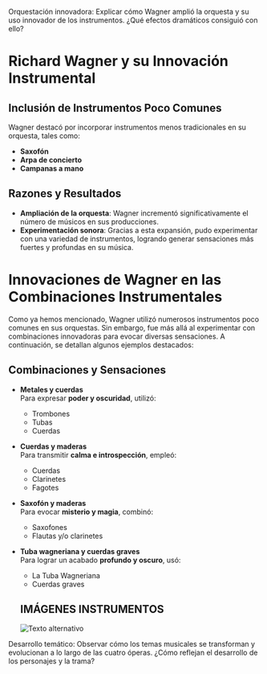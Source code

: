 Orquestación innovadora: Explicar cómo Wagner amplió la orquesta y su uso innovador de los
instrumentos. ¿Qué efectos dramáticos consiguió con ello?

# Richard Wagner y su Innovación Instrumental

## Inclusión de Instrumentos Poco Comunes
Wagner destacó por incorporar instrumentos menos tradicionales en su orquesta, tales como:

- **Saxofón**  
- **Arpa de concierto**  
- **Campanas a mano**  

## Razones y Resultados
- **Ampliación de la orquesta**: Wagner incrementó significativamente el número de músicos en sus producciones.  
- **Experimentación sonora**: Gracias a esta expansión, pudo experimentar con una variedad de instrumentos, logrando generar sensaciones más fuertes y profundas en su música.

# Innovaciones de Wagner en las Combinaciones Instrumentales

Como ya hemos mencionado, Wagner utilizó numerosos instrumentos poco comunes en sus orquestas. Sin embargo, fue más allá al experimentar con combinaciones innovadoras para evocar diversas sensaciones. A continuación, se detallan algunos ejemplos destacados:

## Combinaciones y Sensaciones

- **Metales y cuerdas**  
  Para expresar **poder y oscuridad**, utilizó:  
  - Trombones  
  - Tubas  
  - Cuerdas  

- **Cuerdas y maderas**  
  Para transmitir **calma e introspección**, empleó:  
  - Cuerdas  
  - Clarinetes  
  - Fagotes  

- **Saxofón y maderas**  
  Para evocar **misterio y magia**, combinó:  
  - Saxofones  
  - Flautas y/o clarinetes  

- **Tuba wagneriana y cuerdas graves**  
  Para lograr un acabado **profundo y oscuro**, usó:  
  - La Tuba Wagneriana  
  - Cuerdas graves

   ## IMÁGENES INSTRUMENTOS
  
  ![Texto alternativo]([URL-de-la-imagen](https://www.google.com/url?sa=i&url=https%3A%2F%2Fes.wikipedia.org%2Fwiki%2FTuba_Wagner&psig=AOvVaw2bbaD8tL-kx1qLeHreF-oS&ust=1731915519011000&source=images&cd=vfe&opi=89978449&ved=0CBQQjRxqFwoTCPCn95vu4okDFQAAAAAdAAAAABAE) "Tuba wagneriana")

Desarrollo temático: Observar cómo los temas musicales se transforman y evolucionan a lo largo de
las cuatro óperas. ¿Cómo reflejan el desarrollo de los personajes y la trama?
